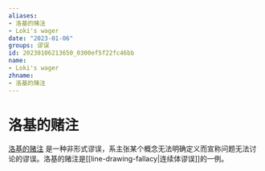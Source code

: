 ```yaml
---
aliases:
- 洛基的赌注
- Loki's wager
date: "2023-01-06"
groups: 谬误
id: 20230106213650_0300ef5f22fc46bb
name:
- Loki's wager
zhname:
- 洛基的赌注
---
```


# 洛基的赌注

[洛基的赌注](https://zh.wikipedia.org/wiki/%E6%B4%9B%E5%9F%BA%E7%9A%84%E8%B3%AD%E6%B3%A8) 是一种非形式谬误，系主张某个概念无法明确定义而宣称问题无法讨论的谬误。洛基的赌注是[[line-drawing-fallacy|连续体谬误]]的一例。
